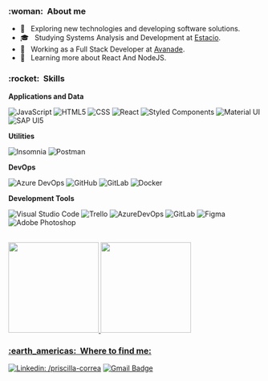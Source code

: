 <h3> :woman: &nbsp;About me</h3>

- 🤔 &nbsp; Exploring new technologies and developing software solutions.
- 🎓 &nbsp; Studying Systems Analysis and Development at <a href="https://estacio.br/">Estacio</a>.
- 💼 &nbsp; Working as a Full Stack Developer at <a href="https://www.avanade.com/pt-br">Avanade</a>.
- 🌱 &nbsp; Learning more about React And NodeJS.

<h3> :rocket: &nbsp;Skills </h3>

**Applications and Data**

  ![JavaScript](https://img.shields.io/badge/-JavaScript-333333?style=flat&logo=javascript)
  ![HTML5](https://img.shields.io/badge/-HTML5-333333?style=flat&logo=HTML5)
  ![CSS](https://img.shields.io/badge/-CSS-333333?style=flat&logo=CSS3&logoColor=1572B6)
  ![React](https://img.shields.io/badge/-React-333333?style=flat&logo=react)
  ![Styled Components](https://img.shields.io/badge/-Styled%20Components-333333?style=flat&logo=styled-components)
  ![Material UI](https://img.shields.io/badge/-Material%20UI-333333?style=flat&logo=material-ui)
  ![SAP UI5](https://img.shields.io/badge/-SAP%20UI5-333333?style=flat&logo=sap)

**Utilities**

  ![Insomnia](https://img.shields.io/badge/-Insomnia-333333?style=flat&logo=insomnia)
  ![Postman](https://img.shields.io/badge/-Postman-333333?style=flat&logo=postman)

**DevOps**

  ![Azure DevOps](https://img.shields.io/badge/-Azure%20DevOps-333333?style=flat&logo=microsoft-azure)
  ![GitHub](https://img.shields.io/badge/-GitHub-333333?style=flat&logo=github)
  ![GitLab](https://img.shields.io/badge/-GitLab-333333?style=flat&logo=gitlab)
  ![Docker](https://img.shields.io/badge/-Docker-333333?style=flat&logo=docker)

**Development Tools**

  ![Visual Studio Code](https://img.shields.io/badge/-Visual%20Studio%20Code-333333?style=flat&logo=visual-studio-code&logoColor=007ACC)
  ![Trello](https://img.shields.io/badge/-Trello-333333?style=flat&logo=trello&logoColor=007ACC)
  ![AzureDevOps](https://img.shields.io/badge/-AzureDevOps-333333?style=flat&logo=microsoft-azure)
  ![GitLab](https://img.shields.io/badge/-GitLab-333333?style=flat&logo=gitlab)
  ![Figma](https://img.shields.io/badge/-Figma-333333?style=flat&logo=figma&logoColor=007ACC)
  ![Adobe Photoshop](https://img.shields.io/badge/-Adobe%20Photoshop-333333?style=flat&logo=adobe-photoshop&logoColor=007ACC)

<br/>

  <a href="https://github.com/prissycorrea">
  <img height="180em" src="https://github-readme-stats.vercel.app/api?username=prissycorrea&show_icons=true&theme=dracula&include_all_commits=true&count_private=true"/>
  <img height="180em" src="https://github-readme-stats.vercel.app/api/top-langs/?username=prissycorrea&layout=compact&langs_count=7&theme=dracula"/>

<br/>

<h3> :earth_americas: &nbsp;Where to find me: </h3> 

[![Linkedin: /priscilla-correa](https://img.shields.io/badge/LinkedIn-0077B5?style=for-the-badge&logo=linkedin&logoColor=white)](https://www.linkedin.com/in/priscilla-correa/)
[![Gmail Badge](	https://img.shields.io/badge/Gmail-D14836?style=for-the-badge&logo=gmail&logoColor=white)](mailto:priscillacdelfino@gmail.com)

  
  ##
 
